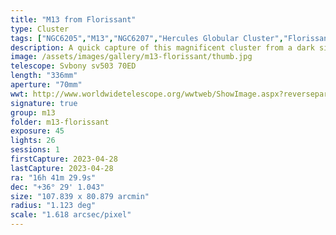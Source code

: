 ```yaml
---
title: "M13 from Florissant"
type: Cluster
tags: ["NGC6205","M13","NGC6207","Hercules Globular Cluster","Florissant Fossil Beds"]
description: A quick capture of this magnificent cluster from a dark site.
image: /assets/images/gallery/m13-florissant/thumb.jpg
telescope: Svbony sv503 70ED
length: "336mm"
aperture: "70mm"
wwt: http://www.worldwidetelescope.org/wwtweb/ShowImage.aspx?reverseparity=False&scale=1.617582&name=m13-florissant.jpg&imageurl=https://deepskyworkflows.com/assets/images/gallery/m13-florissant/m13-florissant.jpg&credits=Jeremy+Likness+at+DeepSkyWorkflows.com&creditsUrl=https://deepskyworkflows.com/&ra=250.771340&dec=36.337438&x=2595.5&y=2005.3&rotation=-15.64&thumb=https://deepskyworkflows.com/assets/images/gallery/m13-florissant/thumb.jpg
signature: true
group: m13
folder: m13-florissant
exposure: 45
lights: 26
sessions: 1
firstCapture: 2023-04-28
lastCapture: 2023-04-28
ra: "16h 41m 29.9s"
dec: "+36° 29' 1.043"
size: "107.839 x 80.879 arcmin"
radius: "1.123 deg"
scale: "1.618 arcsec/pixel"
---
```

